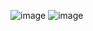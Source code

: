 ![image](https://github.com/Sadrakhtarshenas/python/assets/140339193/a76bac4c-811f-414f-8486-16f49f1de82d)
![image](https://github.com/Sadrakhtarshenas/python/assets/140339193/e1d81501-1964-4c8d-a2e7-814b004a14cb)

